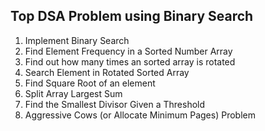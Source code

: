 ## Top DSA Problem using Binary Search

1. Implement Binary Search
2. Find Element Frequency in a Sorted Number Array
3. Find out how many times an sorted array is rotated
4. Search Element in Rotated Sorted Array
5. Find Square Root of an element
6. Split Array Largest Sum
7. Find the Smallest Divisor Given a Threshold
8. Aggressive Cows (or Allocate Minimum Pages) Problem
